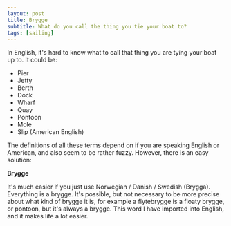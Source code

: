 ```yaml
---
layout: post
title: Brygge
subtitle: What do you call the thing you tie your boat to?
tags: [sailing]
---
```


In English, it's hard to know what to call that thing you are tying your boat
up to. It could be:

- Pier
- Jetty
- Berth
- Dock
- Wharf
- Quay
- Pontoon
- Mole
- Slip (American English)

The definitions of all these terms depend on if you are speaking English or
American, and also seem to be rather fuzzy. However, there is an easy solution:

**Brygge**

It's much easier if you just use Norwegian / Danish / Swedish
(Brygga). Everything is a brygge. It's possible, but not necessary to be more
precise about what kind of brygge it is, for example a flytebrygge is a floaty
brygge, or pontoon, but it's always a brygge. This word I have imported into
English, and it makes life a lot easier.